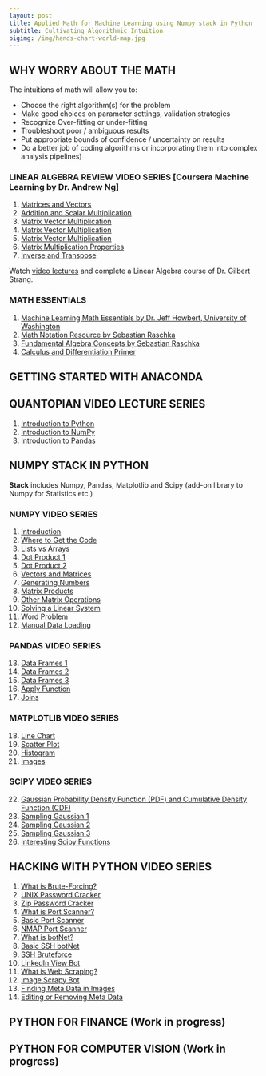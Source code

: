 ```yaml
---
layout: post
title: Applied Math for Machine Learning using Numpy stack in Python
subtitle: Cultivating Algorithmic Intuition 
bigimg: /img/hands-chart-world-map.jpg
---
```


## WHY WORRY ABOUT THE MATH

The intuitions of math will allow you to:
- Choose the right algorithm(s) for the problem
- Make good choices on parameter settings, validation strategies
- Recognize Over-fitting or under-fitting 
- Troubleshoot poor / ambiguous results
- Put appropriate bounds of confidence / uncertainty on results
- Do a better job of coding algorithms or incorporating them into complex analysis pipelines)


### LINEAR ALGEBRA REVIEW VIDEO SERIES [Coursera Machine Learning by Dr. Andrew Ng]

1. [Matrices and Vectors](https://youtu.be/04IlpTiBTsk?list=PLZ9qNFMHZ-A4rycgrgOYma6zxF4BZGGPW)
2. [Addition and Scalar Multiplication](https://youtu.be/eCJpIfMrm6U?list=PLZ9qNFMHZ-A4rycgrgOYma6zxF4BZGGPW)
3. [Matrix Vector Multiplication](https://youtu.be/bA3wxP5AtQk?list=PLZ9qNFMHZ-A4rycgrgOYma6zxF4BZGGPW)
4. [Matrix Vector Multiplication](https://youtu.be/lpt4LcAUwn0?list=PLZ9qNFMHZ-A4rycgrgOYma6zxF4BZGGPW)
5. [Matrix Vector Multiplication](https://youtu.be/aqK2Y0l2rXE?list=PLZ9qNFMHZ-A4rycgrgOYma6zxF4BZGGPW)
6. [Matrix Multiplication Properties](https://youtu.be/00GJM2Js7AI?list=PLZ9qNFMHZ-A4rycgrgOYma6zxF4BZGGPW)
7. [Inverse and Transpose](https://youtu.be/9McrlFqn-gg?list=PLZ9qNFMHZ-A4rycgrgOYma6zxF4BZGGPW)

Watch [video lectures](https://ocw.mit.edu/courses/mathematics/18-06-linear-algebra-spring-2010/video-lectures/) and complete a Linear Algebra course of Dr. Gilbert Strang.

### MATH ESSENTIALS

1. [Machine Learning Math Essentials by Dr. Jeff Howbert, University of Washington](http://courses.washington.edu/css490/2012.Winter/lecture_slides/02_math_essentials.pdf)
2. [Math Notation Resource by Sebastian Raschka](https://sebastianraschka.com/pdf/books/dlb/appendix_a_math_notation.pdf) 
3. [Fundamental Algebra Concepts by Sebastian Raschka](https://sebastianraschka.com/pdf/books/dlb/appendix_b_algebra.pdf)
4. [Calculus and Differentiation Primer](https://sebastianraschka.com/pdf/books/dlb/appendix_d_calculus.pdf) 


## GETTING STARTED WITH ANACONDA


## QUANTOPIAN VIDEO LECTURE SERIES

1. [Introduction to Python](https://youtu.be/bQUWLkKzpxE?list=PLRFLF1OxMm_UL7WUWM31iynp0jMVf_vLW) 
2. [Introduction to NumPy](https://youtu.be/48RqKyD6fas?list=PLRFLF1OxMm_UL7WUWM31iynp0jMVf_vLW)
3. [Introduction to Pandas](https://youtu.be/pAkEuv1lj08?list=PLRFLF1OxMm_UL7WUWM31iynp0jMVf_vLW)

## NUMPY STACK IN PYTHON

__Stack__ includes Numpy, Pandas, Matplotlib and Scipy (add-on library to Numpy for Statistics etc.)


### NUMPY VIDEO SERIES

1. [Introduction](https://youtu.be/G72Xyh1WXW4)
2. [Where to Get the Code](https://youtu.be/NrM33QgvzZw)
3. [Lists vs Arrays](https://youtu.be/gOMsfZmk0cU)
4. [Dot Product 1](https://youtu.be/ZuxnYFKuhGc)
5. [Dot Product 2](https://youtu.be/9w60DwSBx7M)
6. [Vectors and Matrices](https://youtu.be/Gug_1g_dl78) 
7. [Generating Numbers](https://youtu.be/x_BJfw7oggM)
8. [Matrix Products](https://youtu.be/NWokHWswbkE)
9. [Other Matrix Operations](https://youtu.be/1IQ5Fbs3w-0)
10. [Solving a Linear System](https://youtu.be/ncOkf8kD3qE)
11. [Word Problem](https://youtu.be/TiFRvpHW_aA)
12. [Manual Data Loading](https://youtu.be/_OeWuwY1dvg)

### PANDAS VIDEO SERIES

13. [Data Frames 1](https://youtu.be/HOOf0z35T-c)
14. [Data Frames 2](https://youtu.be/JYcaIqqyqcQ)
15. [Data Frames 3](https://youtu.be/rhhD5W-HSrg)
16. [Apply Function](https://youtu.be/026wv787CQ4)
17. [Joins](https://youtu.be/_2cQCDuGNcg)

### MATPLOTLIB VIDEO SERIES

18. [Line Chart](https://youtu.be/ziQEp7zajMw)
19. [Scatter Plot](https://youtu.be/bWMR03EA-D4)
20. [Histogram](https://youtu.be/hmp37LUKAbI)
21. [Images](https://youtu.be/YLrw4aChwzI)

### SCIPY VIDEO SERIES

22. [Gaussian Probability Density Function (PDF) and Cumulative Density Function (CDF)](https://youtu.be/uL4pLRvqM44)
23. [Sampling Gaussian 1](https://youtu.be/vgsD9nkaPp8)
24. [Sampling Gaussian 2](https://youtu.be/QUxtoue_WVg)
25. [Sampling Gaussian 3](https://youtu.be/IJZs8GQR96A)
26. [Interesting Scipy Functions](https://youtu.be/vBrwV96Lf7U)


## HACKING WITH PYTHON VIDEO SERIES

1. [What is Brute-Forcing?](https://youtu.be/UVac47TtghQ?list=PL1A2CSdiySGLtKwqBnqj9BON6QQjWkP4n)
2. [UNIX Password Cracker](https://youtu.be/6fPnZiTqcpc?list=PL1A2CSdiySGLtKwqBnqj9BON6QQjWkP4n)
3. [Zip Password Cracker](https://youtu.be/L8UleqdNR3M?list=PL1A2CSdiySGLtKwqBnqj9BON6QQjWkP4n)
4. [What is Port Scanner?](https://youtu.be/KdExsVbO_Lw?list=PL1A2CSdiySGLtKwqBnqj9BON6QQjWkP4n)
5. [Basic Port Scanner](https://youtu.be/IOvvjNi8OdU?list=PL1A2CSdiySGLtKwqBnqj9BON6QQjWkP4n)
6. [NMAP Port Scanner](https://youtu.be/7SrN4OPg_pM?list=PL1A2CSdiySGLtKwqBnqj9BON6QQjWkP4n)
7. [What is botNet?](https://youtu.be/ZMr3qsGw3bo?list=PL1A2CSdiySGLtKwqBnqj9BON6QQjWkP4n)
8. [Basic SSH botNet](https://youtu.be/Xb9kjoW1Gas?list=PL1A2CSdiySGLtKwqBnqj9BON6QQjWkP4n)
9. [SSH Bruteforce](https://youtu.be/aL4uckPsq7g?list=PL1A2CSdiySGLtKwqBnqj9BON6QQjWkP4n)
10. [LinkedIn View Bot](https://youtu.be/twRQNSFXiYs?list=PL1A2CSdiySGLtKwqBnqj9BON6QQjWkP4n)
11. [What is Web Scraping?](https://youtu.be/JVwj2BCb9GI?list=PL1A2CSdiySGLtKwqBnqj9BON6QQjWkP4n)
12. [Image Scrapy Bot](https://youtu.be/smT8kDBICAA?list=PL1A2CSdiySGLtKwqBnqj9BON6QQjWkP4n)
13. [Finding Meta Data in Images](https://youtu.be/hY4WuX_KqUQ?list=PL1A2CSdiySGLtKwqBnqj9BON6QQjWkP4n)
14. [Editing or Removing Meta Data](https://youtu.be/1C5ZNtWc4_M?list=PL1A2CSdiySGLtKwqBnqj9BON6QQjWkP4n)


## PYTHON FOR FINANCE (Work in progress)


## PYTHON FOR COMPUTER VISION (Work in progress)




